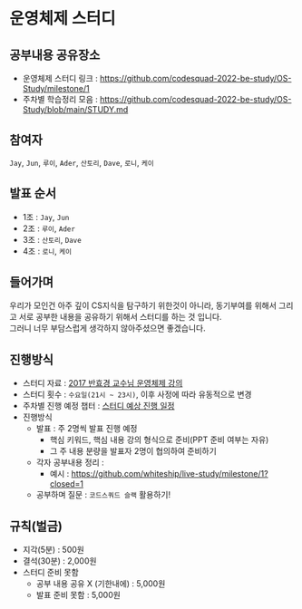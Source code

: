 # 운영체제 스터디

## 공부내용 공유장소

- 운영체제 스터디 링크 : https://github.com/codesquad-2022-be-study/OS-Study/milestone/1
- 주차별 학습정리 모음 : https://github.com/codesquad-2022-be-study/OS-Study/blob/main/STUDY.md

## 참여자

`Jay`, `Jun`, `루이`, `Ader`, `산토리`, `Dave`, `로니`, `케이`

## 발표 순서

- 1조 : `Jay`, `Jun`<br>
- 2조 : `루이`, `Ader`<br>
- 3조 : `산토리`, `Dave`<br>
- 4조 : `로니`, `케이`<br>

## 들어가며

우리가 모인건 아주 깊이 CS지식을 탐구하기 위한것이 아니라, 동기부여를 위해서 그리고 서로 공부한 내용을 공유하기 위해서 스터디를 하는 것 입니다.<br>
그러니 너무 부담스럽게 생각하지 않아주셨으면 좋겠습니다.

## 진행방식

- 스터디 자료 : [2017 반효경 교수님 운영체제 강의](http://www.kocw.net/home/cview.do?cid=4b9cd4c7178db077)
- 스터디 횟수 : `수요일(21시 ~ 23시)`, 이후 사정에 따라 유동적으로 변경
- 주차별 진행 예정 챕터 : [스터디 예상 진행 일정](https://docs.google.com/spreadsheets/d/1g38DQNTEf4xbx8TxhSWBoKzTItUa88fZThxdIaRB8E8/edit?usp=sharing)
- 진행방식
	- 발표 : 주 2명씩 발표 진행 예정
		- 핵심 키워드, 핵심 내용 강의 형식으로 준비(PPT 준비 여부는 자유)
		- 그 주 내용 분량을 발표자 2명이 협의하여 준비하기
	- 각자 공부내용 정리 : 
		- 예시 : https://github.com/whiteship/live-study/milestone/1?closed=1
	- 공부하며 질문 : `코드스쿼드 슬랙` 활용하기!

## 규칙(벌금)

- 지각(5분) : 500원
- 결석(30분) : 2,000원
- 스터디 준비 못함 
  - 공부 내용 공유 X (기한내에) : 5,000원
  - 발표 준비 못함 : 5,000원
